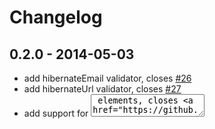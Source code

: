 # Changelog

## 0.2.0 - 2014-05-03
- add hibernateEmail validator, closes [#26](https://github.com/netceteragroup/valdr/issues/26)
- add hibernateUrl validator, closes [#27](https://github.com/netceteragroup/valdr/issues/27)
- add support for <textarea> elements, closes [#22](https://github.com/netceteragroup/valdr/issues/22)
- support form groups with multiple levels, closes [#29](https://github.com/netceteragroup/valdr/issues/29)
- add min/max validators for numbers
- prefixed all internal validator services with valdr to avoid name collisions

## 0.1.1 - 2014-04-17
- add support for <select> elements, closes [#20](https://github.com/netceteragroup/valdr/issues/20)
